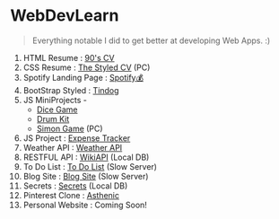 # WebDevLearn

>Everything notable I did to get better at developing Web Apps. :)

1) HTML Resume : <A href="https://abhigyanbafna.github.io/webDevLearn/personalSite_HTML/">90's CV</a> 
2) CSS Resume : <A href="https://abhigyanbafna.github.io/webDevLearn/personalSite_CSS/">The Styled CV</a> (PC)
3) Spotify Landing Page : <a href="https://abhigyanbafna.github.io/webDevLearn/spotify">Spotify💰</a>
4) BootStrap Styled : <A href="https://abhigyanbafna.github.io/webDevLearn/tindog/">Tindog</a>
5) JS MiniProjects -
    * <a href = "https://abhigyanbafna.github.io/webDevLearn/diceGame/dice.html">Dice Game</a> 
    * <A href="https://abhigyanbafna.github.io/webDevLearn/drumKit/">Drum Kit</a>
    * <A href="https://abhigyanbafna.github.io/webDevLearn/simonGame/">Simon Game</a> (PC)
6) JS Project : <A href="https://abhigyanbafna.github.io/webDevLearn/expenseTracker/">Expense Tracker</a>
7) Weather API : <A href="https://weatherapi-rxh5.onrender.com">Weather API</a>
8) RESTFUL API : <A href="https://github.com/AbhigyanBafna/webDevLearn/tree/main/wikiAPI">WikiAPI</a> (Local DB)
9) To Do List : <A href="https://todo.dazeb.studio/">To Do List</a> (Slow Server)
10) Blog Site : <A href="https://blog.dazeb.studio/">Blog Site</a> (Slow Server)
11) Secrets : <A href="https://github.com/AbhigyanBafna/webDevLearn/tree/main/secrets">Secrets</a> (Local DB)
12) Pinterest Clone : <A href="https://asthenic.vercel.app/">Asthenic</a>
13) Personal Website : Coming Soon!
